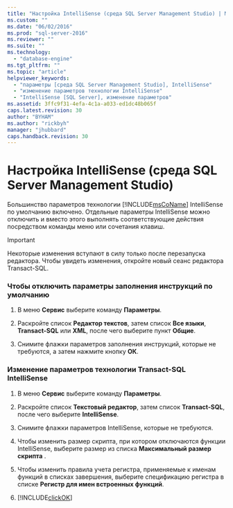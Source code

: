 ```yaml
---
title: "Настройка IntelliSense (среда SQL Server Management Studio) | Microsoft Docs"
ms.custom: ""
ms.date: "06/02/2016"
ms.prod: "sql-server-2016"
ms.reviewer: ""
ms.suite: ""
ms.technology: 
  - "database-engine"
ms.tgt_pltfrm: ""
ms.topic: "article"
helpviewer_keywords: 
  - "параметры [среда SQL Server Management Studio], IntelliSense"
  - "изменение параметров технологии IntelliSense"
  - "IntelliSense [SQL Server], изменение параметров"
ms.assetid: 3ffc9f31-4efa-4c1a-a033-ed1dc48b065f
caps.latest.revision: 30
author: "BYHAM"
ms.author: "rickbyh"
manager: "jhubbard"
caps.handback.revision: 30
---
```

# Настройка IntelliSense (среда SQL Server Management Studio)
  Большинство параметров технологии [!INCLUDE[msCoName](../../includes/msconame-md.md)] IntelliSense по умолчанию включено. Отдельные параметры IntelliSense можно отключить и вместо этого выполнять соответствующие действия посредством команды меню или сочетания клавиш.  
  
> [!IMPORTANT]  
>  Некоторые изменения вступают в силу только после перезапуска редактора.  Чтобы увидеть изменения, откройте новый сеанс редактора Transact-SQL.
  
### Чтобы отключить параметры заполнения инструкций по умолчанию  
  
1.  В меню **Сервис** выберите команду **Параметры**.  
  
2.  Раскройте список **Редактор текстов**, затем список **Все языки**, **Transact-SQL** или **XML**, после чего выберите пункт **Общие**.  
  
3.  Снимите флажки параметров заполнения инструкций, которые не требуются, а затем нажмите кнопку **ОК**.  
  
### Изменение параметров технологии Transact-SQL IntelliSense  
  
1.  В меню **Сервис** выберите команду **Параметры**.  
  
2.  Раскройте список **Текстовый редактор**, затем список **Transact-SQL**, после чего выберите **IntelliSense**.  
  
3.  Снимите флажки параметров IntelliSense, которые не требуются.  
  
4.  Чтобы изменить размер скрипта, при котором отключаются функции IntelliSense, выберите размер из списка **Максимальный размер скрипта** .  
  
5.  Чтобы изменить правила учета регистра, применяемые к именам функций в списках завершения, выберите спецификацию регистра в списке **Регистр для имен встроенных функций**.  
  
6.  [!INCLUDE[clickOK](../../includes/clickok-md.md)]  
  
  